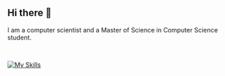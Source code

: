 ## Hi there 👋

I am a computer scientist and a Master of Science in Computer Science student.

<br />

[![My Skills](https://skillicons.dev/icons?i=c,cpp,cs,html,css,unity,godot)](https://github.com/thomasdiggs)
